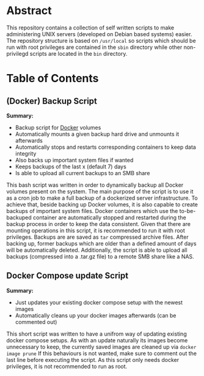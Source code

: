 # Abstract

This repository contains a collection of self written scripts to make administering UNIX servers (developed on Debian based systems) easier.
The repository structure is based on `/usr/local` so scripts which should be run with root privileges are contained in the `sbin` directory while other non-privilegd scripts are located in the `bin` directory.

# Table of Contents

## (Docker) Backup Script

**Summary:**

- Backup script for [Docker](https://www.docker.com/) volumes
- Automatically mounts a given backup hard drive and unmounts it afterwards
- Automatically stops and restarts corresponding containers to keep data integrity
- Also backs up important system files if wanted
- Keeps backups of the last x (default 7) days
- Is able to upload all current backups to an SMB share

This bash script was written in order to dynamically backup all Docker volumes present on the system.
The main purpose of the script is to use it as a cron job to make a full backup of a dockerized server infrastructure.
To achieve that, beside backing up Docker volumes, it is also capable to create backups of important system files.
Docker containers which use the to-be-backuped container are automatically stopped and restarted during the backup process in order to keep the data consistent.
Given that there are mounting operations in this script, it is recommended to run it with root privileges.
Backups are are saved as `tar` compressed archive files.
After backing up, former backups which are older than a defined amount of days will be automatically deleted.
Additionally, the script is able to upload all backups (compressed into a .tar.gz file) to a remote SMB share like a NAS.

## Docker Compose update Script

**Summary:**

- Just updates your existing docker compose setup with the newest images
- Automatically cleans up your docker images afterwards (can be commented out)

This short script was written to have a unifrom way of updating existing docker compose setups.
As with an update naturally its images become unnecessary to keep, the currently saved images are cleaned up via `docker image prune`
If this behaviours is not wanted, make sure to comment out the last line before executing the script.
As this script only needs docker privileges, it is not recommended to run as root.
